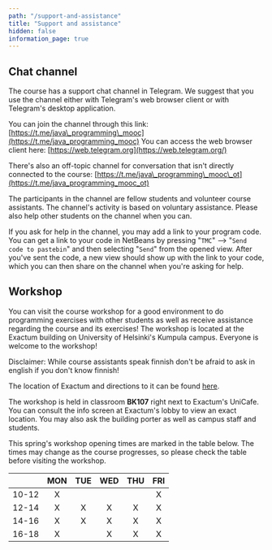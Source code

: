 ```yaml
---
path: "/support-and-assistance"
title: "Support and assistance"
hidden: false
information_page: true
---
```


## Chat channel

The course has a support chat channel in Telegram. We suggest that you use the channel either with Telegram's web browser client or with Telegram's desktop application.

You can join the channel through this link: [https://t.me/java\_programming\_mooc](https://t.me/java_programming_mooc)
You can access the web browser client here: [https://web.telegram.org](https://web.telegram.org/)

There's also an off-topic channel for conversation that isn't directly connected to the course: [https://t.me/java\_programming\_mooc\_ot](https://t.me/java_programming_mooc_ot)

The participants in the channel are fellow students and volunteer course assistants. The channel's activity is based on voluntary assistance. Please also help other students on the channel when you can.

If you ask for help in the channel, you may add a link to your program code. You can get a link to your code in NetBeans by pressing "`TMC`" --> "`Send code to pastebin`" and then selecting "`Send`" from the opened view. After you've sent the code, a new view should show up with the link to your code, which you can then share on the channel when you're asking for help.

## Workshop

You can visit the course workshop for a good environment to do programming exercises with other students as well as receive assistance regarding the course and its exercises! The workshop is located at the Exactum building on University of Helsinki's Kumpula campus. Everyone is welcome to the workshop!

Disclaimer: While course assistants speak finnish don't be afraid to ask in english if you don't know finnish!

The location of Exactum and directions to it can be found [here](https://www.google.com/maps?hl=en&q=Exactum,+Kumpula+Campus,+Pietari+Kalmin+katu+5,+00560+Helsinki).

The workshop is held in classroom **BK107** right next to Exactum's UniCafe. You can consult the info screen at Exactum's lobby to view an exact location. You may also ask the building porter as well as campus staff and students.

This spring's workshop opening times are marked in the table below. The times may change as the course progresses, so please check the table before visiting the workshop.

|       | MON | TUE | WED | THU | FRI |
|:-----:|:--:|:--:|:--:|:--:|:--:|
| 10-12 | X  |    |    |    | X  |
| 12-14 | X  | X  | X  | X  | X  |
| 14-16 | X  | X  | X  | X  | X  |
| 16-18 | X  |    | X  | X  | X  |
